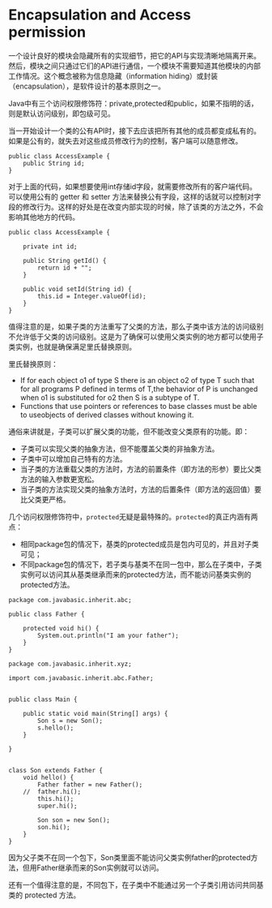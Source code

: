# Encapsulation and Access permission

一个设计良好的模块会隐藏所有的实现细节，把它的API与实现清晰地隔离开来。然后，模块之间只通过它们的API进行通信，一个模块不需要知道其他模块的内部工作情况。这个概念被称为信息隐藏（information hiding）或封装（encapsulation），是软件设计的基本原则之一。

Java中有三个访问权限修饰符：private,protected和public，如果不指明的话，则是默认访问级别，即包级可见。

当一开始设计一个类的公有API时，接下去应该把所有其他的成员都变成私有的。如果是公有的，就失去对这些成员修改行为的控制，客户端可以随意修改。
```
public class AccessExample {
    public String id;
}
```
对于上面的代码，如果想要使用int存储id字段，就需要修改所有的客户端代码。可以使用公有的 getter 和 setter 方法来替换公有字段，这样的话就可以控制对字段的修改行为。这样的好处是在改变内部实现的时候，除了该类的方法之外，不会影响其他地方的代码。
```
public class AccessExample {

    private int id;

    public String getId() {
        return id + "";
    }

    public void setId(String id) {
        this.id = Integer.valueOf(id);
    }
}
```
值得注意的是，如果子类的方法重写了父类的方法，那么子类中该方法的访问级别不允许低于父类的访问级别。这是为了确保可以使用父类实例的地方都可以使用子类实例，也就是确保满足里氏替换原则。

里氏替换原则：
- If for each object o1 of type S there is an object o2 of type T such that for all programs P defined in terms of T,the behavior of P is unchanged when o1 is substituted for o2 then S is a subtype of T.
- Functions that use pointers or references to base classes must be able to useobjects of derived classes without knowing it.

通俗来讲就是，子类可以扩展父类的功能，但不能改变父类原有的功能。即：
- 子类可以实现父类的抽象方法，但不能覆盖父类的非抽象方法。
- 子类中可以增加自己特有的方法。
- 当子类的方法重载父类的方法时，方法的前置条件（即方法的形参）要比父类方法的输入参数更宽松。
- 当子类的方法实现父类的抽象方法时，方法的后置条件（即方法的返回值）要比父类更严格。

几个访问权限修饰符中，`protected`无疑是最特殊的。`protected`的真正内涵有两点：
- 相同package包的情况下，基类的protected成员是包内可见的，并且对子类可见；
- 不同package包的情况下，若子类与基类不在同一包中，那么在子类中，子类实例可以访问其从基类继承而来的protected方法，而不能访问基类实例的protected方法。

```
package com.javabasic.inherit.abc;

public class Father {

	protected void hi() {
		System.out.println("I am your father");
	}
}

```

```
package com.javabasic.inherit.xyz;

import com.javabasic.inherit.abc.Father;


public class Main {

	public static void main(String[] args) {
		Son s = new Son();
		s.hello();
	}

}


class Son extends Father {
	void hello() {
		Father father = new Father();
	//	father.hi();
		this.hi();
		super.hi();
		
		Son son = new Son();
		son.hi();
	}
}
```
因为父子类不在同一个包下，Son类里面不能访问父类实例father的protected方法，但用Father继承而来的Son实例就可以访问。

还有一个值得注意的是，不同包下，在子类中不能通过另一个子类引用访问共同基类的 protected 方法。
